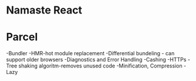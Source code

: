 # Namaste React

# Parcel
-Bundler
-HMR-hot module replacement
-Differential bundeling - can support older browsers
-Diagnostics and Error Handling
-Cashing
-HTTPs
-Tree shaking algoritm-removes unused code
-Minification, Compression
-Lazy
